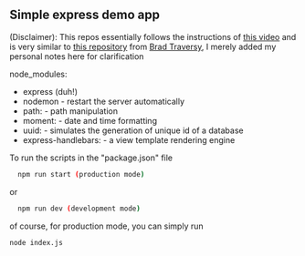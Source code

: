 ## Simple express demo app

(Disclaimer):
This repos essentially follows the instructions of [this video](https://www.youtube.com/watch?v=L72fhGm1tfE) and is very similar to [this repository](https://github.com/bradtraversy/express_crash_course) from [Brad Traversy](https://github.com/bradtraversy), I merely added my personal notes here for clarification

node\_modules:
+ express (duh!)
+ nodemon \- restart the server automatically
+ path: \- path manipulation
+ moment: \- date and time formatting
+ uuid: \- simulates the generation of unique id of a database
+ express-handlebars: \- a view template rendering engine 

To run the scripts in the "package.json" file
```bash
  npm run start (production mode)
  ```
or
```bash
  npm run dev (development mode)
  ```
of course, for production mode, you can simply run
```bash
node index.js
```

